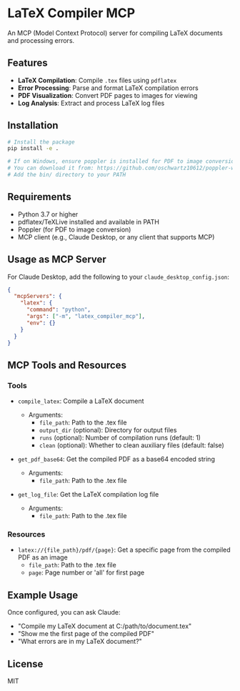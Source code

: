 # LaTeX Compiler MCP

An MCP (Model Context Protocol) server for compiling LaTeX documents and processing errors.

## Features

- **LaTeX Compilation**: Compile `.tex` files using `pdflatex`
- **Error Processing**: Parse and format LaTeX compilation errors
- **PDF Visualization**: Convert PDF pages to images for viewing
- **Log Analysis**: Extract and process LaTeX log files

## Installation

```bash
# Install the package
pip install -e .

# If on Windows, ensure poppler is installed for PDF to image conversion
# You can download it from: https://github.com/oschwartz10612/poppler-windows/releases
# Add the bin/ directory to your PATH
```

## Requirements

- Python 3.7 or higher
- pdflatex/TeXLive installed and available in PATH
- Poppler (for PDF to image conversion)
- MCP client (e.g., Claude Desktop, or any client that supports MCP)

## Usage as MCP Server

For Claude Desktop, add the following to your `claude_desktop_config.json`:

```json
{
  "mcpServers": {
    "latex": {
      "command": "python",
      "args": ["-m", "latex_compiler_mcp"],
      "env": {}
    }
  }
}
```

## MCP Tools and Resources

### Tools

- `compile_latex`: Compile a LaTeX document
  - Arguments:
    - `file_path`: Path to the .tex file
    - `output_dir` (optional): Directory for output files
    - `runs` (optional): Number of compilation runs (default: 1)
    - `clean` (optional): Whether to clean auxiliary files (default: false)

- `get_pdf_base64`: Get the compiled PDF as a base64 encoded string
  - Arguments:
    - `file_path`: Path to the .tex file

- `get_log_file`: Get the LaTeX compilation log file
  - Arguments:
    - `file_path`: Path to the .tex file

### Resources

- `latex://{file_path}/pdf/{page}`: Get a specific page from the compiled PDF as an image
  - `file_path`: Path to the .tex file
  - `page`: Page number or 'all' for first page

## Example Usage

Once configured, you can ask Claude:

- "Compile my LaTeX document at C:/path/to/document.tex"
- "Show me the first page of the compiled PDF"
- "What errors are in my LaTeX document?"

## License

MIT
